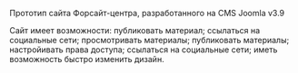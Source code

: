 Прототип сайта Форсайт-центра, разработанного на CMS Joomla v3.9

Сайт имеет возможности:
 публиковать материал;
 ссылаться на социальные сети;
 просмотривать материалы;
 публиковать материалы;
	настройивать права доступа;
	ссылаться на социальные сети;
	иметь возможность быстро изменить дизайн.
